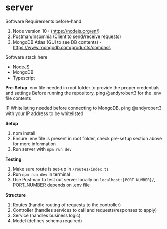 # server
Software Requirements before-hand
1. Node version 10+ (<https://nodejs.org/en/>)
2. Postman/Insomnia (Client to send/receive requests)
3. MongoDB Atlas (GUI to see DB contents) - https://www.mongodb.com/products/compass

Software stack here
- NodeJS
- MongoDB
- Typescript

**Pre-Setup**
.env file needed in root folder to provide the proper credentials and settings
Before running the repository, ping @andyrobert3 for the .env file contents

IP Whitelisting needed before connecting to MongoDB, ping @andyrobert3 with your IP address to be whitelisted

**Setup**
1. npm install
2. Ensure .env file is present in root folder, check pre-setup section above for more information
3. Run server with `npm run dev`

**Testing**
1. Make sure route is set-up in `/routes/index.ts`
2. Run `npm run dev` in terminal
3. Use Postman to test out server locally on `localhost:{PORT_NUMBER}/`, PORT_NUMBER depends on .env file


**Structure**
1. Routes (handle routing of requests to the controller)
2. Controller (handles services to call and requests/responses to apply)
3. Service (handles business logic)
4. Model (defines schema required)